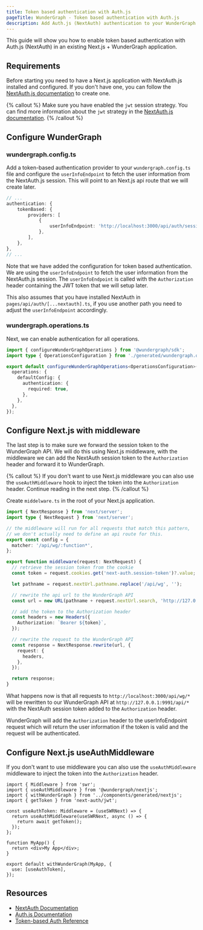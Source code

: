 ```yaml
---
title: Token based authentication with Auth.js
pageTitle: WunderGraph - Token based authentication with Auth.js
description: Add Auth.js (NextAuth) authentication to your WunderGraph application.
---
```


This guide will show you how to enable token based authentication with Auth.js (NextAuth) in an existing Next.js + WunderGraph application.

## Requirements

Before starting you need to have a Next.js application with NextAuth.js installed and configured. If you don't have one, you can follow the [NextAuth.js documentation](https://next-auth.js.org/getting-started/example) to create one.

{% callout %}
Make sure you have enabled the `jwt` session strategy. You can find more information about the `jwt` strategy in the [NextAuth.js documentation](https://next-auth.js.org/configuration/options#session).
{% /callout %}

## Configure WunderGraph

### wundergraph.config.ts

Add a token-based authentication provider to your `wundergraph.config.ts` file and configure the `userInfoEndpoint` to fetch the user information from the NextAuth.js session. This will point to an Next.js api route that we will create later.

```ts {% filename="wundergraph.config.ts" %}
// ...
authentication: {
    tokenBased: {
        providers: [
            {
                userInfoEndpoint: 'http://localhost:3000/api/auth/session',
            },
        ],
    },
},
// ...
```

Note that we have added the configuration for token based authentication. We are using the `userInfoEndpoint` to fetch the user information from the NextAuth.js session. The `userInfoEndpoint` is called with the `Authorization` header containing the JWT token that we will setup later.

This also assumes that you have installed NextAuth in `pages/api/auth/[...nextauth].ts`, if you use another path you need to adjust the `userInfoEndpoint` accordingly.

### wundergraph.operations.ts

Next, we can enable authentication for all operations.

```ts
import { configureWunderGraphOperations } from '@wundergraph/sdk';
import type { OperationsConfiguration } from './generated/wundergraph.operations';

export default configureWunderGraphOperations<OperationsConfiguration>({
  operations: {
    defaultConfig: {
      authentication: {
        required: true,
      },
    },
  },
});
```

## Configure Next.js with middleware

The last step is to make sure we forward the session token to the WunderGraph API. We will do this using Next.js middleware, with the middleware we can add the NextAuth session token to the `Authorization` header and forward it to WunderGraph.

{% callout %}
If you don't want to use Next.js middleware you can also use the `useAuthMiddleware` hook to inject the token into the `Authorization` header. Continue reading in the next step.
{% /callout %}

Create `middelware.ts` in the root of your Next.js application.

```ts
import { NextResponse } from 'next/server';
import type { NextRequest } from 'next/server';

// the middleware will run for all requests that match this pattern,
// we don't actually need to define an api route for this.
export const config = {
  matcher: '/api/wg/:function*',
};

export function middleware(request: NextRequest) {
  // retrieve the session token from the cookie
  const token = request.cookies.get('next-auth.session-token')?.value;

  let pathname = request.nextUrl.pathname.replace('/api/wg', '');

  // rewrite the api url to the WunderGraph API
  const url = new URL(pathname + request.nextUrl.search, 'http://127.0.0.1:9991');

  // add the token to the Authorization header
  const headers = new Headers({
    Authorization: `Bearer ${token}`,
  });

  // rewrite the request to the WunderGraph API
  const response = NextResponse.rewrite(url, {
    request: {
      headers,
    },
  });

  return response;
}
```

What happens now is that all requests to `http://localhost:3000/api/wg/*` will be rewritten to our WunderGraph API at `http://127.0.0.1:9991/api/*` with the NextAuth session token added to the `Authorization` header.

WunderGraph will add the `Authorization` header to the userInfoEndpoint request which will return the user information if the token is valid and the request will be authenticated.

## Configure Next.js useAuthMiddleware

If you don't want to use middleware you can also use the `useAuthMiddleware` middleware to inject the token into the `Authorization` header.

```tsx {% filename="_app.tsx" %}
import { Middleware } from 'swr';
import { useAuthMiddleware } from '@wundergraph/nextjs';
import { withWunderGraph } from '../components/generated/nextjs';
import { getToken } from 'next-auth/jwt';

const useAuthToken: Middleware = (useSWRNext) => {
  return useAuthMiddleware(useSWRNext, async () => {
    return await getToken();
  });
};

function MyApp() {
  return <div>My App</div>;
}

export default withWunderGraph(MyApp, {
  use: [useAuthToken],
});
```

## Resources

- [NextAuth Documentation](https://next-auth.js.org/getting-started/introduction)
- [Auth.js Documentation](https://authjs.dev/getting-started/introduction)
- [Token-based Auth Reference](/docs/wundergraph-config-ts-reference/configure-token-based-authentication)
